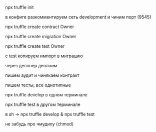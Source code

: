 npx truffle init

в конфиге разкомментируем сеть development и чиним порт (9545)

npx truffle create contract Owner

npx truffle create migration Owner

npx truffle create test Owner

с test копируем импорт в миграцию

через деплоер деплоим

пишем аудит и чинякаем контракт

пишем тесты, все однотипные

npx truffle develop в одном терминале

npx truffle test в другом терминале

в sh ->
npx truffle develop & npx truffle test

не забудь про чмудилу (chmod)